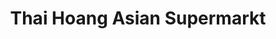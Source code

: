---
title: "Thai Hoang Asian Supermarkt"
url: /kempten-allgaeu/thai-hoang-asian-supermarkt/
shop: Supermarkt
---